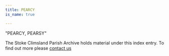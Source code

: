 ```yaml
---
title: PEARCY
is_name: true

---
```


"PEARCY, PEARSY"


The Stoke Climsland Parish Archive holds material under this index entry. To find out more please [contact us](/contact/)
